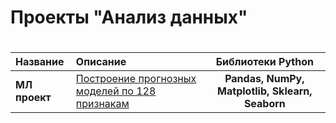 # Проекты "Анализ данных" <h1> 
| Название | Описание | Библиотеки Python |
| :-------------------- | :--------------------- |:---------------------------:|
| **МЛ проект** | [Построение прогнозных моделей по 128 признакам](https://nbviewer.jupyter.org/github/bayk0v/Test_DS/blob/master/test_ds.ipynb) | **Pandas, NumPy, Matplotlib, Sklearn, Seaborn** |
